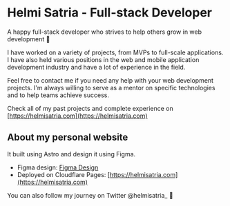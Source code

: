 # Helmi Satria - Full-stack Developer

A happy full-stack developer who strives to help others grow in web development 🤝

I have worked on a variety of projects, from MVPs to full-scale applications. I have also held various positions in the web and mobile application development industry and have a lot of experience in the field.

Feel free to contact me if you need any help with your web development projects. I'm always willing to serve as a mentor on specific technologies and to help teams achieve success.

Check all of my past projects and complete experience on [https://helmisatria.com](https://helmisatria.com)

## About my personal website

It built using Astro and design it using Figma.

- Figma design: [Figma Design](https://www.figma.com/file/2CvdoVs7fObbeotTtRSWhu/Publicly-Shared---helmisatria.com?type=design&node-id=0%3A1&t=Yv66ybuy1jjjlhlV-1)
- Deployed on Cloudflare Pages: [https://helmisatria.com](https://helmisatria.com)

You can also follow my journey on Twitter @helmisatria\_ 👋
